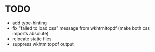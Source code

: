 # TODO
- add type-hinting
- fix "failed to load css" message from wkhtmltopdf (make both css imports absolute)
- relocate static files
- suppress wkhtmltopdf output